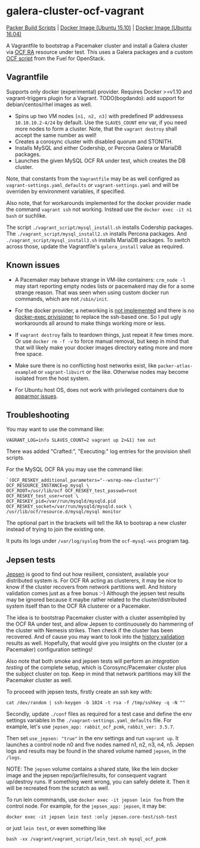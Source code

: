 # galera-cluster-ocf-vagrant

[Packer Build Scripts](https://github.com/bogdando/packer-atlas-example)
| [Docker Image (Ubuntu 15.10)](https://hub.docker.com/r/bogdando/pacemaker-cluster-ocf-wily/)
| [Docker Image (Ubuntu 16.04)](https://hub.docker.com/r/bogdando/pacemaker-cluster-ocf-xenial/)

A Vagrantfile to bootstrap a Pacemaker cluster and install a Galera cluster via
[OCF RA](http://www.linux-ha.org/wiki/OCF_Resource_Agents) resource under test.
This uses a Galera packages and a custom
[OCF script](https://github.com/openstack/fuel-library/blob/master/files/fuel-ha-utils/ocf/mysql-wss) from the Fuel for OpenStack.

## Vagrantfile

Supports only docker (experimental) provider.
Requires Docker >=v1.10 and vagrant-triggers plugin for a Vagrant.
TODO(bogdando): add support for debian/centos/rhel images as well.

* Spins up two VM nodes ``[n1, n2, n3]`` with predefined IP addressess
  ``10.10.10.2-4/24`` by default. Use the ``SLAVES_COUNT`` env var, if you need
  more nodes to form a cluster. Note, that the ``vagrant destroy`` shall accept
  the same number as well!
* Creates a corosync cluster with disabled quorum and STONITH.
* Installs MySQL and either Codership, or Percona Galera or MariaDB packages.
* Launches the given MySQL OCF RA under test, which creates the DB cluster.

Note, that constants from the ``Vagrantfile`` may be as well configred as
``vagrant-settings.yaml_defaults`` or ``vagrant-settings.yaml`` and will be
overriden by environment variables, if specified.

Also note, that for workarounds implemented for the docker provider made
the command ``vagrant ssh`` not working. Instead use the
``docker exec -it n1 bash`` or suchlike.

The script `./vagrant_script/mysql_install.sh` installs Codership packages.
The `./vagrant_script/mysql_install2.sh` installs Percona packages. And
`./vagrant_script/mysql_install3.sh` installs MariaDB packages. To switch
across those, update the Vagrantfile's `galera_install` value as required.

## Known issues

* A Pacemaker may behave strange in VM-like containers: ``crm_node -l`` may start
  reporting empty nodes lists or pacemakerd may die for a some strange reason.
  That was seen when using custom docker run commands, which are not ``/sbin/init``.

* For the docker provider, a networking is [not implemented](https://github.com/mitchellh/vagrant/issues/6667)
  and there is no [docker-exec privisioner](https://github.com/mitchellh/vagrant/issues/4179)
  to replace the ssh-based one. So I put ugly workarounds all around to make
  things working more or less.

* If ``vagrant destroy`` fails to teardown things, just repeat it few times more.
  Or use ``docker rm -f -v`` to force manual removal, but keep in mind that
  that will likely make your docker images directory eating more and more free
  space.

* Make sure there is no conflicting host networks exist, like
  ``packer-atlas-example0`` or ``vagrant-libvirt`` or the like. Otherwise nodes may
  become isolated from the host system.

* For Ubuntu host OS, does not work with privileged containers due to [apparmor
  issues](https://github.com/docker/docker/issues/5490).

## Troubleshooting

You may want to use the command like:
```
VAGRANT_LOG=info SLAVES_COUNT=2 vagrant up 2>&1| tee out
```

There was added "Crafted:", "Executing:" log entries for the
provision shell scripts.

For the MySQL OCF RA you may use the command like:
```
`(OCF_RESKEY_additional_parameters="--wsrep-new-cluster")` OCF_RESOURCE_INSTANCE=p_mysql \
OCF_ROOT=/usr/lib/ocf OCF_RESKEY_test_passwd=root OCF_RESKEY_test_user=root \
OCF_RESKEY_pid=/var/run/mysqld/mysqld.pid OCF_RESKEY_socket=/var/run/mysqld/mysqld.sock \
/usr/lib/ocf/resource.d/mysql/mysql monitor
```

The optional part in the brackets will tell the RA to bootsrap a new cluster instead
of trying to join the existing one.

It puts its logs under ``/var/log/syslog`` from the `ocf-mysql-wss` program tag.

## Jepsen tests

[Jepsen](https://github.com/aphyr/jepsen) is good to find out how resilient,
consistent, available your distributed system is. For OCF RA acting as
clusterers, it may be nice to know if the cluster recovers from network
partitions well. And history validation comes just as a free bonus :-)
Although the jepsen test results may be ignored because it maybe rather
related to the cluster/distributed system itself than to the OCF RA clusterer
or a Pacemaker.

The idea is to bootstrap Pacemaker cluster with a cluster assembpled by the
OCF RA under test, and allow Jepsen to continuousely do hammering of the cluster
with Nemesis strikes. Then check if the cluster has been recovered. And of cause
you may want to look into the
[history validation](https://aphyr.com/posts/314-computational-techniques-in-knossos)
results as well. Hopefully, that would give you insights on the cluster
(or a Pacemaker) configuration settings!

Also note that both smoke and jepsen tests will perform an *integration testing*
of the complete setup, which is Corosync/Pacemaker cluster plus the subject
cluster on top. Keep in mind that network partitions may kill the Pacemaker
cluster as well.

To proceed with jepsen tests, firstly create an ssh key with:
```
cat /dev/random | ssh-keygen -b 1024 -t rsa -f /tmp/sshkey -q -N ""
```
Secondly, update `./conf` files as required for a test case and define the env
settings variables in the `./vagrant-settings.yaml_defaults` file. For example,
let's use `jepsen_app: rabbit_ocf_pcmk`, `rabbit_ver: 3.5.7`.

Then set `use_jepsen: "true"` in the env settings  and run ``vagrant up``.
It launches a control node n0 and five nodes named n1, n2, n3, n4, n5. Jepsen logs
and results may be found in the shared volume named `jepsen`, in the `/logs`.

NOTE: The `jepsen` volume contains a shared state, like the lein docker image and
the jepsen repo/jarfile/results, for consequent vagrant up/destroy runs. If
something went wrong, you can safely delete it. Then it will be recreated from the
scratch as well.

To run lein commmands, use ``docker exec -it jepsen lein foo`` from the control node.
For example, for the `jepsen_app: jepsen`, it may be:
```
docker exec -it jepsen lein test :only jepsen.core-test/ssh-test
```
or just ``lein test``, or even something like
```
bash -xx /vagrant/vagrant_script/lein_test.sh mysql_ocf_pcmk
```
